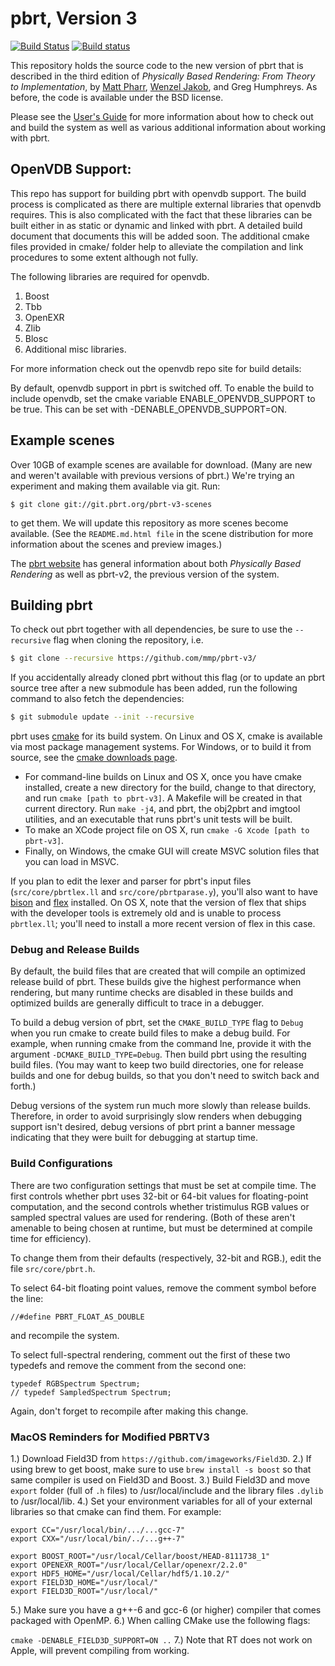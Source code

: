 pbrt, Version 3
===============

[![Build Status](https://travis-ci.org/mmp/pbrt-v3.svg?branch=master)](https://travis-ci.org/mmp/pbrt-v3)
[![Build status](https://ci.appveyor.com/api/projects/status/mlm9g91ejxlcn67s/branch/master?svg=true)](https://ci.appveyor.com/project/mmp/pbrt-v3/branch/master)

This repository holds the source code to the new version of pbrt that is
described in the third edition of *Physically Based Rendering: From
Theory to Implementation*, by [Matt Pharr](http://pharr.org/matt), [Wenzel
Jakob](http://www.mitsuba-renderer.org/~wenzel/), and Greg Humphreys.  As
before, the code is available under the BSD license.

Please see the [User's Guide](http://pbrt.org/users-guide.html) for more
information about how to check out and build the system as well as various
additional information about working with pbrt.

OpenVDB Support:
----------------

This repo has support for building pbrt with openvdb support. The build process is complicated as there are multiple external libraries that openvdb requires.
This is also complicated with the fact that these libraries can be built either in as static or dynamic and linked with pbrt. A detailed build document that documents this will be added soon. The additional cmake files provided in cmake/ folder help to alleviate the compilation and link procedures to some extent although not fully.

The following libraries are required for openvdb.

1. Boost
2. Tbb
3. OpenEXR
4. Zlib
5. Blosc
6. Additional misc libraries.

For more information check out the openvdb repo site for build details:

By default, openvdb support in pbrt is switched off. To enable the build to include openvdb, set the cmake variable ENABLE_OPENVDB_SUPPORT to be true. This can be set with -DENABLE_OPENVDB_SUPPORT=ON.


Example scenes
--------------

Over 10GB of example scenes are available for download. (Many are new and
weren't available with previous versions of pbrt.) We're trying an
experiment and making them available via git. Run:
```
$ git clone git://git.pbrt.org/pbrt-v3-scenes
```
to get them. We will update this repository as more scenes become
available. (See the `README.md.html file` in the scene distribution for
more information about the scenes and preview images.)

The [pbrt website](http://pbrt.org) has general information about
both *Physically Based Rendering* as well as pbrt-v2, the previous version
of the system.

Building pbrt
-------------

To check out pbrt together with all dependencies, be sure to use the
`--recursive` flag when cloning the repository, i.e.
```bash
$ git clone --recursive https://github.com/mmp/pbrt-v3/
```
If you accidentally already cloned pbrt without this flag (or to update an
pbrt source tree after a new submodule has been added, run the following
command to also fetch the dependencies:
```bash
$ git submodule update --init --recursive
```
pbrt uses [cmake](http://www.cmake.org/) for its build system.  On Linux
and OS X, cmake is available via most package management systems.  For
Windows, or to build it from source, see the [cmake downloads
page](http://www.cmake.org/download/).

* For command-line builds on Linux and OS X, once you have cmake installed,
  create a new directory for the build, change to that directory, and run
  `cmake [path to pbrt-v3]`. A Makefile will be created in that
  current directory.  Run `make -j4`, and pbrt, the obj2pbrt and imgtool
  utilities, and an executable that runs pbrt's unit tests will be built.
* To make an XCode project file on OS X, run `cmake -G Xcode [path to pbrt-v3]`.
* Finally, on Windows, the cmake GUI will create MSVC solution files that
  you can load in MSVC.

If you plan to edit the lexer and parser for pbrt's input files
(`src/core/pbrtlex.ll` and `src/core/pbrtparase.y`), you'll also want to
have [bison](https://www.gnu.org/software/bison/) and
[flex](http://flex.sourceforge.net/) installed. On OS X, note that the
version of flex that ships with the developer tools is extremely old and is
unable to process `pbrtlex.ll`; you'll need to install a more recent
version of flex in this case.

### Debug and Release Builds ###

By default, the build files that are created that will compile an optimized
release build of pbrt. These builds give the highest performance when
rendering, but many runtime checks are disabled in these builds and
optimized builds are generally difficult to trace in a debugger.

To build a debug version of pbrt, set the `CMAKE_BUILD_TYPE` flag to
`Debug` when you run cmake to create build files to make a debug build. For
example, when running cmake from the command lne, provide it with the
argument `-DCMAKE_BUILD_TYPE=Debug`. Then build pbrt using the resulting
build files. (You may want to keep two build directories, one for release
builds and one for debug builds, so that you don't need to switch back and
forth.)

Debug versions of the system run much more slowly than release
builds. Therefore, in order to avoid surprisingly slow renders when
debugging support isn't desired, debug versions of pbrt print a banner
message indicating that they were built for debugging at startup time.

### Build Configurations ###

There are two configuration settings that must be set at compile time. The
first controls whether pbrt uses 32-bit or 64-bit values for floating-point
computation, and the second controls whether tristimulus RGB values or
sampled spectral values are used for rendering.  (Both of these aren't
amenable to being chosen at runtime, but must be determined at compile time
for efficiency).

To change them from their defaults (respectively, 32-bit
and RGB.), edit the file `src/core/pbrt.h`.

To select 64-bit floating point values, remove the comment symbol before
the line:
```
//#define PBRT_FLOAT_AS_DOUBLE
```
and recompile the system.

To select full-spectral rendering, comment out the first of these two
typedefs and remove the comment from the second one:
```
typedef RGBSpectrum Spectrum;
// typedef SampledSpectrum Spectrum;
```
Again, don't forget to recompile after making this change.



### MacOS Reminders for Modified PBRTV3 ###

1.) Download Field3D from ```https://github.com/imageworks/Field3D```.
2.) If using brew to get boost, make sure to use ```brew install -s boost``` so that same compiler is used on Field3D and Boost.
3.) Build Field3D and move ```export``` folder (full of ```.h``` files) to /usr/local/include and the library files ```.dylib``` to /usr/local/lib.
4.) Set your environment variables for all of your external libraries so that cmake can find them. For example:

```
export CC="/usr/local/bin/.../...gcc-7"
export CXX="/usr/local/bin/../...g++-7"

export BOOST_ROOT="/usr/local/Cellar/boost/HEAD-8111738_1"
export OPENEXR_ROOT="/usr/local/Cellar/openexr/2.2.0"
export HDF5_HOME="/usr/local/Cellar/hdf5/1.10.2/"
export FIELD3D_HOME="/usr/local/"
export FIELD3D_ROOT="/usr/local/"
```
5.) Make sure you have a g++-6 and gcc-6 (or higher) compiler that comes packaged with OpenMP. 
6.) When calling CMake use the following flags: 

 ```cmake -DENABLE_FIELD3D_SUPPORT=ON ..```
7.) Note that RT does not work on Apple, will prevent compiling from working.


